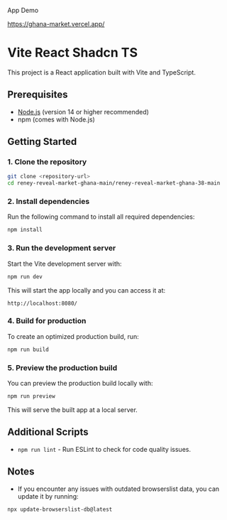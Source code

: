 App Demo

https://ghana-market.vercel.app/

# Vite React Shadcn TS

This project is a React application built with Vite and TypeScript.

## Prerequisites

- [Node.js](https://nodejs.org/) (version 14 or higher recommended)
- npm (comes with Node.js)

## Getting Started

### 1. Clone the repository

```bash
git clone <repository-url>
cd reney-reveal-market-ghana-main/reney-reveal-market-ghana-38-main
```

### 2. Install dependencies

Run the following command to install all required dependencies:

```bash
npm install
```

### 3. Run the development server

Start the Vite development server with:

```bash
npm run dev
```

This will start the app locally and you can access it at:

```
http://localhost:8080/
```

### 4. Build for production

To create an optimized production build, run:

```bash
npm run build
```

### 5. Preview the production build

You can preview the production build locally with:

```bash
npm run preview
```

This will serve the built app at a local server.

## Additional Scripts

- `npm run lint` - Run ESLint to check for code quality issues.

## Notes

- If you encounter any issues with outdated browserslist data, you can update it by running:

```bash
npx update-browserslist-db@latest
```

